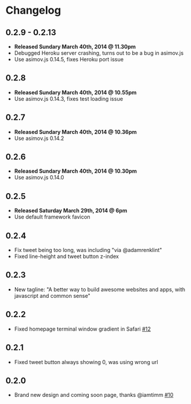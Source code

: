 # Changelog

## 0.2.9 - 0.2.13

  - **Released Sundary March 40th, 2014 @ 11.30pm**
  - Debugged Heroku server crashing, turns out to be a bug in asimov.js
  - Use asimov.js 0.14.5, fixes Heroku port issue

## 0.2.8

  - **Released Sundary March 40th, 2014 @ 10.55pm**
  - Use asimov.js 0.14.3, fixes test loading issue

## 0.2.7

  - **Released Sundary March 40th, 2014 @ 10.36pm**
  - Use asimov.js 0.14.2

## 0.2.6

  - **Released Sundary March 40th, 2014 @ 10.30pm**
  - Use asimov.js 0.14.0

## 0.2.5

  - **Released Saturday March 29th, 2014 @ 6pm**
  - Use default framework favicon

## 0.2.4

  - Fix tweet being too long, was including "via @adamrenklint"
  - Fixed line-height and tweet button z-index

## 0.2.3

  - New tagline: "A better way to build awesome websites and apps, with javascript and common sense"

## 0.2.2

  - Fixed homepage terminal window gradient in Safari [#12](https://github.com/adamrenklint/asimovjs.org/issues/12)

## 0.2.1

  - Fixed tweet button always showing 0, was using wrong url

## 0.2.0

  - Brand new design and coming soon page, thanks @iamtimm [#10](https://github.com/adamrenklint/asimovjs.org/issues/10)
